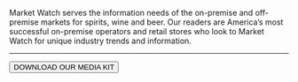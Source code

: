 Market Watch serves the information needs of the on-premise and off-premise markets for spirits, wine and beer. Our readers are America’s most successful on-premise operators and retail stores who look to Market Watch for unique industry trends and information.

---

<button type="url" class="btn btn-primary">DOWNLOAD OUR MEDIA KIT</button>
